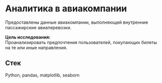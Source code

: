 # Аналитика в авиакомпании

Предоставлены данные авиакомпании, выполняющей внутренние пассажирские авиаперевозки.

**Цель исследования:**  
Проанализировать предпочтения пользователей, покупающих билеты на те или иные направления.

## Стек

Python, pandas, matplotlib, seaborn